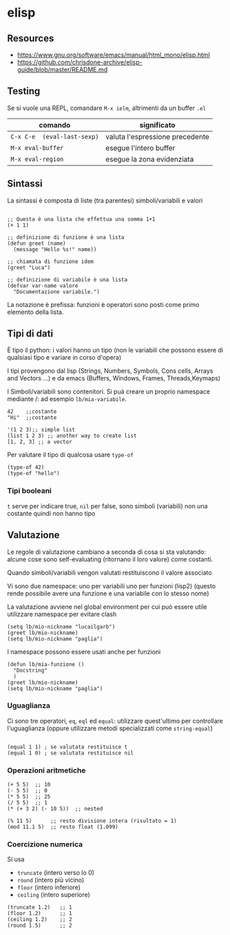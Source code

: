 # elisp

## Resources

- https://www.gnu.org/software/emacs/manual/html_mono/elisp.html
- https://github.com/chrisdone-archive/elisp-guide/blob/master/README.md


## Testing
Se si vuole una REPL, comandare `M-x ielm`, altrimenti da un buffer `.el`

| comando                     | significato                     |
|-----------------------------|---------------------------------|
| `C-x C-e  (eval-last-sexp)` | valuta l'espressione precedente |
| `M-x eval-buffer`           | esegue l'intero buffer          |
| `M-x eval-region`           | esegue la zona evidenziata      |


## Sintassi


La sintassi è composta di liste (tra parentesi) simboli/variabili e valori

```elisp

;; Questa è una lista che effettua una somma 1+1 
(+ 1 1)

;; definizione di funzione è una lista
(defun greet (name)
  (message "Hello %s!" name))

;; chiamata di funzione idem
(greet "Luca")

;; definizione di variabile è una lista
(defvar var-name valore
  "Documentazione variabile.")
```
La notazione è prefissa: funzioni è operatori sono posti come primo elemento
della lista.


## Tipi di dati
È tipo il python: i valori hanno un tipo (non le variabili che possono essere
di qualsiasi tipo e variare in corso d'opera)

I tipi provengono dal lisp (Strings, Numbers, Symbols, Cons cells, Arrays and
Vectors ...) e da emacs (Buffers, Windows, Frames, Threads,Keymaps)

I Simboli/variabili sono contenitori. Si puà creare un proprio namespace
mediante /: ad esempio `lb/mia-variabile`.

```elisp
42    ;;costante
"Hi"  ;;costante

'(1 2 3);; simple list
(list 1 2 3) ;; another way to create list
[1, 2, 3] ;; a vector
```

Per valutare il tipo di qualcosa usare `type-of`
```elisp
(type-of 42)
(type-of "hello")
```

### Tipi booleani
`t` serve per indicare true, `nil` per false, sono simboli (variabili) non una
costante quindi non hanno tipo




## Valutazione
Le regole di valutazione cambiano a seconda di cosa si sta valutando: alcune
cose sono self-evaluating (ritornano il loro valore) come costanti. 

Quando simboli/variabili vengon valutati restituiscono il valore associato

Vi sono due namespace: uno per variabili uno per funzioni (lisp2) (questo rende
possibile avere una funzione e una variabile con lo stesso nome)

La valutazione avviene nel global environment per cui può essere utile
utilizzare namespace per evitare clash

``` elisp
(setq lb/mio-nickname "lucailgarb")
(greet lb/mio-nickname)
(setq lb/mio-nickname "paglia")
```

I namespace possono essere usati anche per funzioni
``` elisp
(defun lb/mia-funzione ()
  "Docstring"
  )
(greet lb/mio-nickname)
(setq lb/mio-nickname "paglia")
```


### Uguaglianza
Ci sono tre operatori, `eq`, `eql` ed `equal`: utilizzare quest'ultimo per
controllare l'uguaglianza (oppure utilizzare metodi specializzati come
`string-equal`)

``` elisp

(equal 1 1) ; se valutata restituisce t
(equal 1 0) ; se valutata restituisce nil

```

### Operazioni aritmetiche

``` elisp
(+ 5 5)  ;; 10
(- 5 5)  ;; 0
(* 5 5)  ;; 25
(/ 5 5)  ;; 1
(* (+ 3 2) (- 10 5))  ;; nested

(% 11 5)      ;; resto divisione intera (risultato = 1)
(mod 11.1 5)  ;; resto float (1.099)
```

### Coercizione numerica
Si usa
  * `truncate` (intero verso lo 0)
  * `round` (intero più vicino)
  * `floor` (intero inferiore)
  * `ceiling` (intero superiore)

``` elisp
(truncate 1.2)   ;; 1
(floor 1.2)      ;; 1
(ceiling 1.2)    ;; 2
(round 1.5)      ;; 2
```

